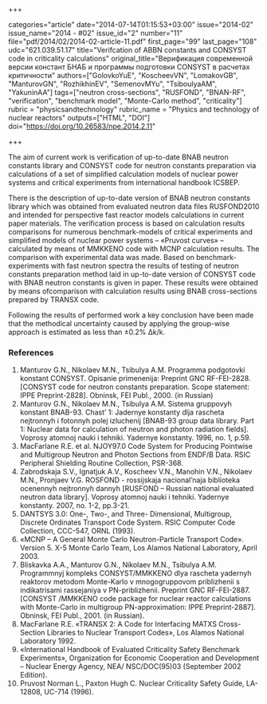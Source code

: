 +++

categories="article"
date="2014-07-14T01:15:53+03:00"
issue="2014-02"
issue_name="2014 - #02"
issue_id="2"
number="11"
file="pdf/2014/02/2014-02-article-11.pdf"
first_page="99"
last_page="108"
udc="621.039.51.17"
title="Verifcation of ABBN constants and CONSYST code in criticality calculations"
original_title="Верификация современной версии констант БНАБ и программы подготовки CONSYST в расчетах критичности"
authors=["GolovkoYuE", "KoscheevVN", "LomakovGB", "ManturovGN", "RozhikhinEV", "SemenovMYu", "TsiboulyaAM", "YakuninAA"]
tags=["neutron cross-sections", "RUSFOND", "BNAN-RF", "verification", "benchmark model", "Monte-Carlo method", "criticality"]
rubric = "physicsandtechnology"
rubric_name = "Physics and technology of nuclear reactors"
outputs=["HTML", "DOI"]
doi="https://doi.org/10.26583/npe.2014.2.11"

+++

The aim of current work is verification of up-to-date BNAB neutron constants library and CONSYST code for neutron constants preparation via calculations of a set of simplified calculation models of nuclear power systems and critical experiments from international handbook ICSBEP.

There is the description of up-to-date version of BNAB neutron constants library which was obtained from evaluated neutron data files RUSFOND2010 and intended for perspective fast reactor models calculations in current paper materials. The verification process is based on calculation results comparisons for numerous benchmark-models of critical experiments and simplified models of nuclear power systems – «Pruvost curves» – calculated by means of MMKKENO code with MCNP calculation results. The comparison with experimental data was made. Based on benchmark-experiments with fast neutron spectra the results of testing of neutron constants preparation method laid in up-to-date version of CONSYST code with BNAB neutron constants is given in paper. These results were obtained by means ofcomparison with calculation results using BNAB cross-sections prepared by TRANSX code.

Following the results of performed work a key conclusion have been made that the methodical uncertainty caused by applying the group-wise approach is estimated as less than ±0.2% Δk/k.

### References

1. Manturov G.N., Nikolaev M.N., Tsibulya A.M. Programma podgotovki konstant CONSYST. Opisanie primenenija: Preprint GNC RF-FEI-2828. [CONSYST code for neutron constants preparation. Scope statement: IPPE Preprint-2828]. Obninsk, FEI Publ., 2000. (in Russian)
2. Manturov G.N., Nikolaev M.N., Tsibulya A.M. Sistema gruppovyh konstant BNAB-93. Chast’ 1: Jadernye konstanty dlja rascheta nejtronnyh i fotonnyh polej izluchenij [BNAB-93 group data library. Part 1: Nuclear data for calculation of neutron and photon radiation fields]. Voprosy atomnoj nauki i tehniki. Yadernye konstanty. 1996, no. 1, p.59.
3. MacFarlane R.E. et al. NJOY97.0 Code System for Producing Pointwise and Multigroup Neutron and Photon Sections from ENDF/B Data. RSIC Peripheral Shielding Routine Collection, PSR-368.
4. Zabrodskaja S.V., Ignatjuk A.V., Koscheev V.N., Manohin V.N., Nikolaev M.N., Pronjaev V.G. ROSFOND - rossijskaja nacional’naja biblioteka ocenennyh nejtronnyh dannyh [RUSFOND – Russian national evaluated neutron data library]. Voprosy atomnoj nauki i tehniki. Yadernye konstanty. 2007, no. 1-2, pp.3-21.
5. DANTSYS 3.0: One-, Two-, and Three- Dimensional, Multigroup, Discrete Ordinates Transport Code System. RSIC Computer Code Collection, CCC-547, ORNL (1993).
6. «MCNP – A General Monte Carlo Neutron-Particle Transport Code». Version 5. X-5 Monte Carlo Team, Los Alamos National Laboratory, April 2003.
7. Bliskavka A.A., Manturov G.N., Nikolaev M.N., Tsibulya A.M. Programmnyj kompleks CONSYST/MMKKENO dlya rascheta yadernyh reaktorov metodom Monte-Karlo v mnogogruppovom priblizhenii s indikatrisami rassejaniya v PN-priblizhenii. Preprint GNC RF-FEI-2887. [CONSYST /MMKKENO code package for nuclear reactor calculations with Monte-Carlo in multigroup PN-approximation: IPPE Preprint-2887]. Obninsk, FEI Publ., 2001. (in Russian).
8. MacFarlane R.E. «TRANSX 2: A Code for Interfacing MATXS Cross-Section Libraries to Nuclear Transport Codes», Los Alamos National Laboratory 1992.
9. «International Handbook of Evaluated Criticality Safety Benchmark Experiments», Organization for Economic Cooperation and Development – Nuclear Energy Agency, NEA/ NSC/DOC(95)03 (September 2002 Edition).
10. Pruvost Norman L., Paxton Hugh C. Nuclear Criticality Safety Guide, LA-12808, UC-714 (1996).